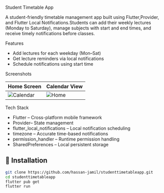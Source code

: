 Student Timetable App

A student-friendly timetable management app built using Flutter,Provider, and Flutter Local Notifications.Students can add their weekly lectures (Monday to Saturday), manage subjects with start and end times, and receive timely notifications before classes.

 Features

-  Add lectures for each weekday (Mon–Sat)
-  Get lecture reminders via local notifications
-  Schedule notifications using start time

 Screenshots
 
| Home Screen | Calendar View  |
|---------------|-------------|
| ![Calendar](https://github.com/user-attachments/assets/bda822c4-619e-458b-8667-6e20563927de) | ![Home](https://github.com/user-attachments/assets/43de85af-88b4-4858-97a2-d6a234c05475) |


 Tech Stack

- Flutter – Cross-platform mobile framework
- Provider– State management
- flutter_local_notifications – Local notification scheduling
- timezone – Accurate time-based notifications
- permission_handler – Runtime permission handling
- SharedPreferences – Local persistent storage

## 🔧 Installation

```bash
git clone https://github.com/hassan-jamil/studenttimetableapp.git
cd studenttimetableapp
flutter pub get
flutter run

